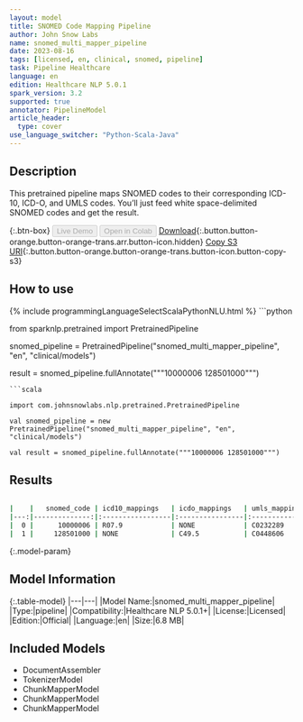 ```yaml
---
layout: model
title: SNOMED Code Mapping Pipeline
author: John Snow Labs
name: snomed_multi_mapper_pipeline
date: 2023-08-16
tags: [licensed, en, clinical, snomed, pipeline]
task: Pipeline Healthcare
language: en
edition: Healthcare NLP 5.0.1
spark_version: 3.2
supported: true
annotator: PipelineModel
article_header:
  type: cover
use_language_switcher: "Python-Scala-Java"
---
```


## Description

This pretrained pipeline maps SNOMED codes to their corresponding ICD-10, ICD-O, and UMLS codes. You’ll just feed white space-delimited SNOMED codes and get the result.

{:.btn-box}
<button class="button button-orange" disabled>Live Demo</button>
<button class="button button-orange" disabled>Open in Colab</button>
[Download](https://s3.amazonaws.com/auxdata.johnsnowlabs.com/clinical/models/snomed_multi_mapper_pipeline_en_5.0.1_3.2_1692199969874.zip){:.button.button-orange.button-orange-trans.arr.button-icon.hidden}
[Copy S3 URI](s3://auxdata.johnsnowlabs.com/clinical/models/snomed_multi_mapper_pipeline_en_5.0.1_3.2_1692199969874.zip){:.button.button-orange.button-orange-trans.button-icon.button-copy-s3}

## How to use



<div class="tabs-box" markdown="1">
{% include programmingLanguageSelectScalaPythonNLU.html %}
```python

from sparknlp.pretrained import PretrainedPipeline

snomed_pipeline = PretrainedPipeline("snomed_multi_mapper_pipeline", "en", "clinical/models")

result = snomed_pipeline.fullAnnotate("""10000006 128501000""")

```
```scala

import com.johnsnowlabs.nlp.pretrained.PretrainedPipeline

val snomed_pipeline = new PretrainedPipeline("snomed_multi_mapper_pipeline", "en", "clinical/models")

val result = snomed_pipeline.fullAnnotate("""10000006 128501000""")

```
</div>

## Results

```bash

|    |   snomed_code | icd10_mappings   | icdo_mappings   | umls_mappings   |
|---:|--------------:|:-----------------|:----------------|:----------------|
|  0 |      10000006 | R07.9            | NONE            | C0232289        |
|  1 |     128501000 | NONE             | C49.5           | C0448606        |

```

{:.model-param}
## Model Information

{:.table-model}
|---|---|
|Model Name:|snomed_multi_mapper_pipeline|
|Type:|pipeline|
|Compatibility:|Healthcare NLP 5.0.1+|
|License:|Licensed|
|Edition:|Official|
|Language:|en|
|Size:|6.8 MB|

## Included Models

- DocumentAssembler
- TokenizerModel
- ChunkMapperModel
- ChunkMapperModel
- ChunkMapperModel
